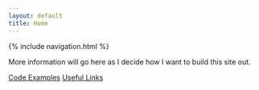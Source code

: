```yaml
---
layout: default
title: Home
---
```


{% include navigation.html %}

More information will go here as I decide how I want to build this site out.

[Code Examples](code-examples.html)
[Useful Links](links.md)